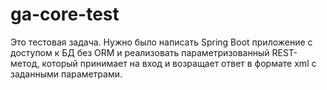 # ga-core-test
Это тестовая задача.
Нужно было написать Spring Boot приложение с доступом к БД без ORM и реализовать параметризованный REST-метод, который принимает на вход и возращает ответ в формате xml с заданными параметрами.
